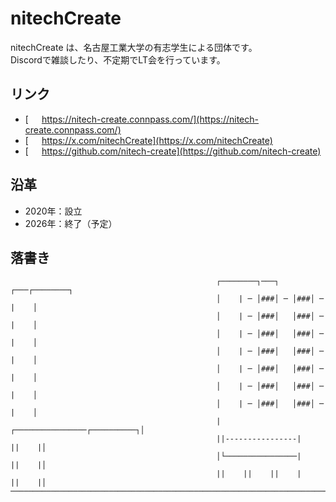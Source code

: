 # nitechCreate

nitechCreate は、名古屋工業大学の有志学生による団体です。  
Discordで雑談したり、不定期でLT会を行っています。

## リンク

- [https://nitech-create.connpass.com/](https://nitech-create.connpass.com/)
- [https://x.com/nitechCreate](https://x.com/nitechCreate)
- [https://github.com/nitech-create](https://github.com/nitech-create)

## 沿革
- 2020年：設立
- 2026年：終了（予定）

## 落書き

```
                                              ┌────────┐───┐   ┌───┌────────┐
                                              │    | ─ │###│ ─ │###│ ─ |    │
                                              │    | ─ │###│   │###│ ─ |    │
                                              │    | ─ │###│   │###│ ─ |    │
                                              │    | ─ │###│   │###│ ─ |    │
                                              │    | ─ │###│   │###│ ─ |    │
                                              │    | ─ │###│   │###│ ─ |    │
                                              │    | ─ │###│   │###│ ─ |    │
                                              |┌────────────────┌──────────┐│
                                              ||----------------|    ||    |│
                                              │└────────────────|    ||    |│
                                              ||    ||    ||    |    ||    |│
──────────────────────────────────────────────────────────────────────────────────────────────────────────────────────────────
```


<style>

a:is([href^="https://github.com/"],
    [href^="https://nitech-create.connpass.com/"],
    [href^="https://x.com/"])::before {
    content: '';
    display: inline-block;
    width: 16px;
    height: 16px;
    vertical-align: -3px;
    margin-right: 5px;
    background-size: contain;
}

a[href^="https://github.com/"]::before {
    background: url(http://www.google.com/s2/favicons?domain=https://github.com/);
}

a[href^="https://nitech-create.connpass.com/"]::before {
    background: url(http://www.google.com/s2/favicons?domain=https://nitech-create.connpass.com/);
}

a[href^="https://x.com/"]::before {
    background: url(http://www.google.com/s2/favicons?domain=https://x.com/);
}
  
</style>
